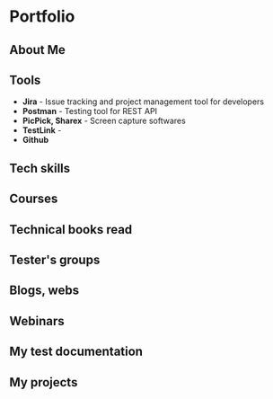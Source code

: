 # Portfolio

## About Me

## Tools

* **Jira** - Issue tracking and project management tool for developers
* **Postman** - Testing tool for REST API
* **PicPick, Sharex** - Screen capture softwares
* **TestLink** - 
* **Github**

## Tech skills

## Courses

## Technical books read

## Tester's groups

## Blogs, webs

## Webinars

## My test documentation

## My projects